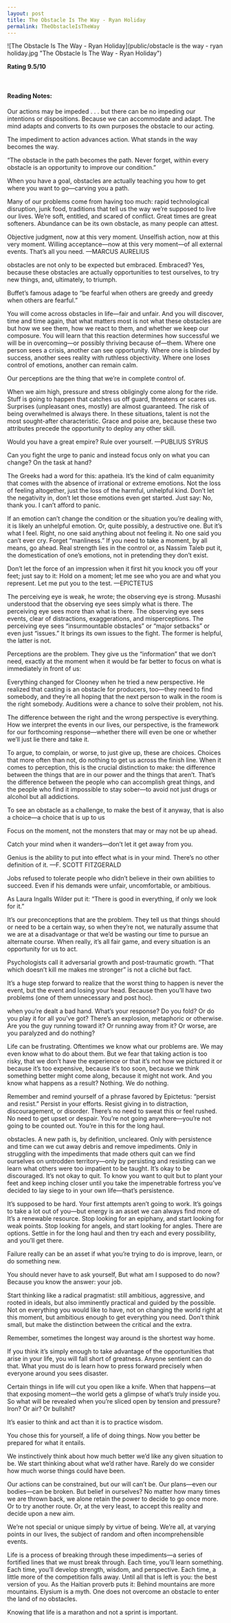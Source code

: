 ```yaml
---
layout: post
title: The Obstacle Is The Way - Ryan Holiday
permalink: TheObstacleIsTheWay
---
```


![The Obstacle Is The Way - Ryan Holiday](public/obstacle is the way - ryan holiday.jpg "The Obstacle Is The Way - Ryan Holiday")


**Rating 9.5/10** 

<br>

#### Reading Notes:

Our actions may be impeded . . . but there can be no impeding our intentions or dispositions. Because we can accommodate and adapt. The mind adapts and converts to its own purposes the obstacle to our acting.

The impediment to action advances action.
What stands in the way becomes the way.

“The obstacle in the path becomes the path. Never forget, within every obstacle is an opportunity to improve our condition.”

When you have a goal, obstacles are actually teaching you how to get where you want to go—carving you a path.

Many of our problems come from having too much: rapid technological disruption, junk food, traditions that tell us the way we’re supposed to live our lives. We’re soft, entitled, and scared of conflict. Great times are great softeners. Abundance can be its own obstacle, as many people can attest.

Objective judgment, now at this very moment.
Unselfish action, now at this very moment.
Willing acceptance—now at this very moment—of all external events.
That’s all you need.
—MARCUS AURELIUS

obstacles are not only to be expected but embraced.
Embraced?
Yes, because these obstacles are actually opportunities to test ourselves, to try new things, and, ultimately, to triumph.

Buffet’s famous adage to “be fearful when others are greedy and greedy when others are fearful.”

You will come across obstacles in life—fair and unfair. And you will discover, time and time again, that what matters most is not what these obstacles are but how we see them, how we react to them, and whether we keep our composure. You will learn that this reaction determines how successful we will be in overcoming—or possibly thriving because of—them.
Where one person sees a crisis, another can see opportunity. Where one is blinded by success, another sees reality with ruthless objectivity. Where one loses control of emotions, another can remain calm.

Our perceptions are the thing that we’re in complete control of.

When we aim high, pressure and stress obligingly come along for the ride. Stuff is going to happen that catches us off guard, threatens or scares us. Surprises (unpleasant ones, mostly) are almost guaranteed. The risk of being overwhelmed is always there.
In these situations, talent is not the most sought-after characteristic. Grace and poise are, because these two attributes precede the opportunity to deploy any other skill.

Would you have a great empire? Rule over yourself.
—PUBLIUS SYRUS

Can you fight the urge to panic and instead focus only on what you can change? On the task at hand?

The Greeks had a word for this: apatheia.
It’s the kind of calm equanimity that comes with the absence of irrational or extreme emotions. Not the loss of feeling altogether, just the loss of the harmful, unhelpful kind. Don’t let the negativity in, don’t let those emotions even get started. Just say: No, thank you. I can’t afford to panic.

If an emotion can’t change the condition or the situation you’re dealing with, it is likely an unhelpful emotion. Or, quite possibly, a destructive one.
But it’s what I feel.
Right, no one said anything about not feeling it. No one said you can’t ever cry. Forget “manliness.” If you need to take a moment, by all means, go ahead. Real strength lies in the control or, as Nassim Taleb put it, the domestication of one’s emotions, not in pretending they don’t exist.

Don’t let the force of an impression when it first hit you knock you off your feet; just say to it: Hold on a moment; let me see who you are and what you represent. Let me put you to the test.
—EPICTETUS

The perceiving eye is weak, he wrote; the observing eye is strong.
Musashi understood that the observing eye sees simply what is there. The perceiving eye sees more than what is there.
The observing eye sees events, clear of distractions, exaggerations, and misperceptions. The perceiving eye sees “insurmountable obstacles” or “major setbacks” or even just “issues.” It brings its own issues to the fight. The former is helpful, the latter is not.


Perceptions are the problem. They give us the “information” that we don’t need, exactly at the moment when it would be far better to focus on what is immediately in front of us:

Everything changed for Clooney when he tried a new perspective. He realized that casting is an obstacle for producers, too—they need to find somebody, and they’re all hoping that the next person to walk in the room is the right somebody. Auditions were a chance to solve their problem, not his.


The difference between the right and the wrong perspective is everything.
How we interpret the events in our lives, our perspective, is the framework for our forthcoming response—whether there will even be one or whether we’ll just lie there and take it.

To argue, to complain, or worse, to just give up, these are choices. Choices that more often than not, do nothing to get us across the finish line.
When it comes to perception, this is the crucial distinction to make: the difference between the things that are in our power and the things that aren’t. That’s the difference between the people who can accomplish great things, and the people who find it impossible to stay sober—to avoid not just drugs or alcohol but all addictions.

To see an obstacle as a challenge, to make the best of it anyway, that is also a choice—a choice that is up to us


Focus on the moment, not the monsters that may or may not be up ahead.

Catch your mind when it wanders—don’t let it get away from you.

Genius is the ability to put into effect what is in your mind. There’s no other definition of it.
—F. SCOTT FITZGERALD

Jobs refused to tolerate people who didn’t believe in their own abilities to succeed. Even if his demands were unfair, uncomfortable, or ambitious.

As Laura Ingalls Wilder put it: “There is good in everything, if only we look for it.”

It’s our preconceptions that are the problem. They tell us that things should or need to be a certain way, so when they’re not, we naturally assume that we are at a disadvantage or that we’d be wasting our time to pursue an alternate course. When really, it’s all fair game, and every situation is an opportunity for us to act.

Psychologists call it adversarial growth and post-traumatic growth. “That which doesn’t kill me makes me stronger” is not a cliché but fact.

It’s a huge step forward to realize that the worst thing to happen is never the event, but the event and losing your head. Because then you’ll have two problems (one of them unnecessary and post hoc).

when you’re dealt a bad hand. What’s your response? Do you fold? Or do you play it for all you’ve got? There’s an explosion, metaphoric or otherwise. Are you the guy running toward it? Or running away from it? Or worse, are you paralyzed and do nothing?

Life can be frustrating. Oftentimes we know what our problems are. We may even know what to do about them. But we fear that taking action is too risky, that we don’t have the experience or that it’s not how we pictured it or because it’s too expensive, because it’s too soon, because we think something better might come along, because it might not work.
And you know what happens as a result? Nothing. We do nothing.

Remember and remind yourself of a phrase favored by Epictetus: “persist and resist.” Persist in your efforts. Resist giving in to distraction, discouragement, or disorder. 
There’s no need to sweat this or feel rushed. No need to get upset or despair. You’re not going anywhere—you’re not going to be counted out. You’re in this for the long haul.

obstacles. A new path is, by definition, uncleared. Only with persistence and time can we cut away debris and remove impediments. Only in struggling with the impediments that made others quit can we find ourselves on untrodden territory—only by persisting and resisting can we learn what others were too impatient to be taught.
It’s okay to be discouraged. It’s not okay to quit. To know you want to quit but to plant your feet and keep inching closer until you take the impenetrable fortress you’ve decided to lay siege to in your own life—that’s persistence.

It’s supposed to be hard. Your first attempts aren’t going to work. It’s goings to take a lot out of you—but energy is an asset we can always find more of. It’s a renewable resource. Stop looking for an epiphany, and start looking for weak points. Stop looking for angels, and start looking for angles. There are options. Settle in for the long haul and then try each and every possibility, and you’ll get there.

Failure really can be an asset if what you’re trying to do is improve, learn, or do something new.

You should never have to ask yourself, But what am I supposed to do now? Because you know the answer: your job.

Start thinking like a radical pragmatist: still ambitious, aggressive, and rooted in ideals, but also imminently practical and guided by the possible. Not on everything you would like to have, not on changing the world right at this moment, but ambitious enough to get everything you need. Don’t think small, but make the distinction between the critical and the extra.

Remember, sometimes the longest way around is the shortest way home.

If you think it’s simply enough to take advantage of the opportunities that arise in your life, you will fall short of greatness. Anyone sentient can do that. What you must do is learn how to press forward precisely when everyone around you sees disaster.

Certain things in life will cut you open like a knife. When that happens—at that exposing moment—the world gets a glimpse of what’s truly inside you. So what will be revealed when you’re sliced open by tension and pressure? Iron? Or air? Or bullshit?

It’s easier to think and act than it is to practice wisdom.

You chose this for yourself, a life of doing things. Now you better be prepared for what it entails.

We instinctively think about how much better we’d like any given situation to be. We start thinking about what we’d rather have. Rarely do we consider how much worse things could have been.

Our actions can be constrained, but our will can’t be. Our plans—even our bodies—can be broken. But belief in ourselves? No matter how many times we are thrown back, we alone retain the power to decide to go once more. Or to try another route. Or, at the very least, to accept this reality and decide upon a new aim.


We’re not special or unique simply by virtue of being. We’re all, at varying points in our lives, the subject of random and often incomprehensible events.

Life is a process of breaking through these impediments—a series of fortified lines that we must break through.
Each time, you’ll learn something. Each time, you’ll develop strength, wisdom, and perspective. Each time, a little more of the competition falls away. Until all that is left is you: the best version of you.
As the Haitian proverb puts it: Behind mountains are more mountains.
Elysium is a myth. One does not overcome an obstacle to enter the land of no obstacles.

Knowing that life is a marathon and not a sprint is important.